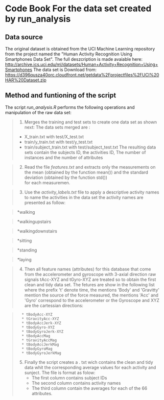 Code Book For the data set created by run_analysis
==================================================

Data source
-----------
The original dataset is obtained from the UCI Machine Learning repository from the project named the "Human Activity Recognition Using Smartphones Data Set". 
The full deszcription is made avaiable here: 
<http://archive.ics.uci.edu/ml/datasets/Human+Activity+Recognition+Using+Smartphones>
The data set is Download from:
<https://d396qusza40orc.cloudfront.net/getdata%2Fprojectfiles%2FUCI%20HAR%20Dataset.zip>

Method and funtioning of the script 
-----------------------------------
The script *run_analysis.R* performs the following operations and manipulation of the raw data set:

> 1. Merges the training and test sets to create one data set as shown next:
>   The data sets merged are :
>   - X_train.txt with test/X_test.txt
>   - train/y_train.txt with test/y_test.txt
>   - train/subject_train.txt with test/subject_test.txt
>   The resulting data sets contain the subjects ID, the activities ID, The number of instances and
>   the number of attributes

> 2. Read the file *features.txt* and extracts only the measurements on the mean (obtained by the
>    function mean()) and the standard deviation (obtained by the function std())  
>    for each measuremen. 

> 3. Use the *activity_labels.txt* file to apply a descriptive activity names to name the 
>    activities in the data set the activity names are presented as follow:

>    *walking

>    *walkingupstairs

>    *walkingdownstairs

>    *sitting

>    *standing

>    *laying

> 4. Then  all feature names (attributes) for this database that  come from the 
>    accelerometer and gyroscope with 3-axial direction raw signals tAcc-XYZ and tGyro-XYZ 
>    are treated so to obtain the first clean and tidy data set.
>    The fetures are show in the following list where the prefix 't' denote time, the mentions
>    'Body' and 'Gravitty' mention the source of the force measured, the mentions 'Acc' and 'Gyro'
>    correspond to the accelerometer or the Gyroscope and XYZ are the cartessian directions:

>       * tBodyAcc-XYZ
>       * tGravityAcc-XYZ
>       * tBodyAccJerk-XYZ
>       * tBodyGyro-XYZ
>       * tBodyGyroJerk-XYZ
>       * tBodyAccMag
>       * tGravityAccMag
>       * tBodyAccJerkMag
>       * tBodyGyroMag
>       * tBodyGyroJerkMag
> 5. Finally the script creates a . txt wich contains the clean and tidy data whit the corresponding 
>    average values for each activity and sunject. The file is format as folow:
>    - The first column contains subject IDs
>    - The second column contains activity names 
>    - The third column contain the averages for each of the 66 attributes.
